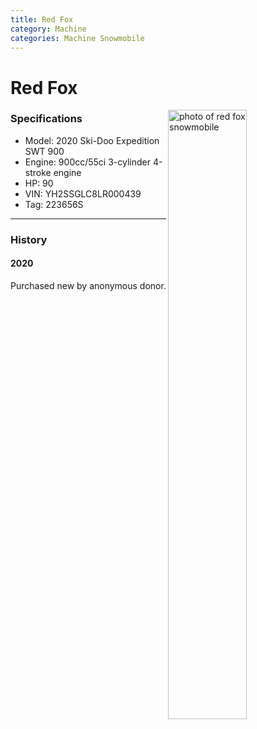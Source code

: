 ```yaml
---
title: Red Fox
category: Machine
categories: Machine Snowmobile
---
```

# Red Fox
<img src="img/2020-RedFox-Skandic.jpg" alt="photo of red fox snowmobile" style="width: 50%;" align="right">

### Specifications
- Model: 2020 Ski-Doo Expedition SWT 900
- Engine: 900cc/55ci 3-cylinder 4-stroke engine
- HP: 90
- VIN: YH2SSGLC8LR000439
- Tag: 223656S

---
### History

#### 2020

Purchased new by anonymous donor.